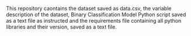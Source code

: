 This repository caontains the dataset saved as data.csv, the variable description of the dataset, Binary Classification Model Python script saved as a text file as instructed and the requirements file containing all python libraries and their version, saved as a text file.
